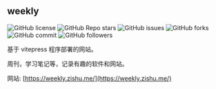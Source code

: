 ## weekly

![GitHub license](https://img.shields.io/github/license/98zi/weekly-note) ![GitHub Repo stars](https://img.shields.io/github/stars/98zi/weekly-note) ![GitHub issues](https://img.shields.io/github/issues/98zi/weekly-note) ![GitHub forks](https://img.shields.io/github/forks/98zi/weekly-note) ![GitHub commit](https://img.shields.io/github/commit-activity/t/98zi/weekly-note) ![GitHub followers](https://img.shields.io/github/followers/98zi)

基于 vitepress 程序部署的网站。

周刊，学习笔记等，记录有趣的软件和网站。

网站: [https://weekly.zishu.me/](https://weekly.zishu.me/)
